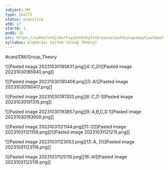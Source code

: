 ```yaml
---
subject: DM
type: ZealTS
status: acquiring
atQ: 17
startQ: 1
endQ: 25
src: https://uxkhzfstdjcborfuyyknhkhbyfnskrywvveioufkbjkupomnptjwvhbavkysuhi.vercel.app/solution.html?testId=622c73577342fb74544c4c68&test_id=30
syllabus: Algebraic System (Group Theory)
---
```

#card/DM/Group_Theory 

![[Pasted image 20231030185831.png]]4::C,D![[Pasted image 20231030185840.png]] <!--SR:!2023-11-04,4,270-->


![[Pasted image 20231030190408.png]]5::A![[Pasted image 20231030190417.png]] <!--SR:!2023-11-04,4,270-->

![[Pasted image 20231030191303.png]]8::C,D ![[Pasted image 20231030191315.png]] <!--SR:!2023-11-04,4,270-->

![[Pasted image 20231030193857.png]]9::A,B,C,D ![[Pasted image 20231030193909.png]] <!--SR:!2023-11-04,4,270-->

![[Pasted image 20231031121144.png]]11::2![[Pasted image 20231031121158.png]]![[Pasted image 20231031121215.png]] <!--SR:!2023-11-05,4,277-->



![[Pasted image 20231031123053.png]]13::A, D![[Pasted image 20231031123116.png]] <!--SR:!2023-11-05,4,277-->

![[Pasted image 20231031125110.png]]16::A![[Pasted image 20231031125118.png]] <!--SR:!2023-11-05,4,277-->

